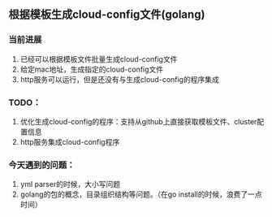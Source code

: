 ## 根据模板生成cloud-config文件(golang)
### 当前进展
1. 已经可以根据模板文件批量生成cloud-config文件
2. 给定mac地址，生成指定的cloud-config文件
3. http服务可以运行，但是还没有与生成cloud-config的程序集成

### TODO：
1. 优化生成cloud-config的程序：支持从github上直接获取模板文件、cluster配置信息
2. http服务集成cloud-config程序

### 今天遇到的问题：
1. yml parser的时候，大小写问题
2. golang的包的概念，目录组织结构等问题。（在go install的时候，浪费了一点时间）
